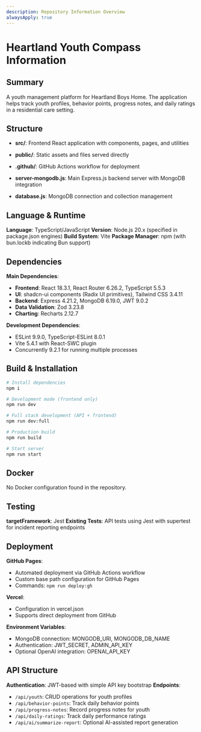 ```yaml
---
description: Repository Information Overview
alwaysApply: true
---
```


# Heartland Youth Compass Information

## Summary
A youth management platform for Heartland Boys Home. The application helps track youth profiles, behavior points, progress notes, and daily ratings in a residential care setting.

## Structure
- **src/**: Frontend React application with components, pages, and utilities
- **public/**: Static assets and files served directly
- **.github/**: GitHub Actions workflow for deployment
- **server-mongodb.js**: Main Express.js backend server with MongoDB integration

- **database.js**: MongoDB connection and collection management

## Language & Runtime
**Language**: TypeScript/JavaScript
**Version**: Node.js 20.x (specified in package.json engines)
**Build System**: Vite
**Package Manager**: npm (with bun.lockb indicating Bun support)

## Dependencies
**Main Dependencies**:
- **Frontend**: React 18.3.1, React Router 6.26.2, TypeScript 5.5.3
- **UI**: shadcn-ui components (Radix UI primitives), Tailwind CSS 3.4.11
- **Backend**: Express 4.21.2, MongoDB 6.19.0, JWT 9.0.2
- **Data Validation**: Zod 3.23.8
- **Charting**: Recharts 2.12.7

**Development Dependencies**:
- ESLint 9.9.0, TypeScript-ESLint 8.0.1
- Vite 5.4.1 with React-SWC plugin
- Concurrently 9.2.1 for running multiple processes

## Build & Installation
```bash
# Install dependencies
npm i

# Development mode (frontend only)
npm run dev

# Full stack development (API + frontend)
npm run dev:full

# Production build
npm run build

# Start server
npm run start
```

## Docker
No Docker configuration found in the repository.

## Testing
**targetFramework**: Jest
**Existing Tests**: API tests using Jest with supertest for incident reporting endpoints

## Deployment
**GitHub Pages**:
- Automated deployment via GitHub Actions workflow
- Custom base path configuration for GitHub Pages
- Commands: `npm run deploy:gh`

**Vercel**:
- Configuration in vercel.json
- Supports direct deployment from GitHub

**Environment Variables**:
- MongoDB connection: MONGODB_URI, MONGODB_DB_NAME
- Authentication: JWT_SECRET, ADMIN_API_KEY
- Optional OpenAI integration: OPENAI_API_KEY

## API Structure
**Authentication**: JWT-based with simple API key bootstrap
**Endpoints**:
- `/api/youth`: CRUD operations for youth profiles
- `/api/behavior-points`: Track daily behavior points
- `/api/progress-notes`: Record progress notes for youth
- `/api/daily-ratings`: Track daily performance ratings
- `/api/ai/summarize-report`: Optional AI-assisted report generation